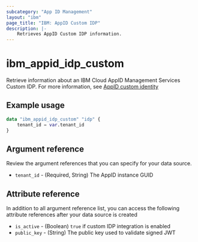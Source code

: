 ```yaml
---
subcategory: "App ID Management"
layout: "ibm"
page_title: "IBM: AppID Custom IDP"
description: |-
    Retrieves AppID Custom IDP information.
---
```


# ibm_appid_idp_custom
Retrieve information about an IBM Cloud AppID Management Services Custom IDP. For more information, see [AppID custom identity](https://cloud.ibm.com/docs/appid?topic=appid-custom-identity)

## Example usage

```terraform
data "ibm_appid_idp_custom" "idp" {
    tenant_id = var.tenant_id
}
```

## Argument reference
Review the argument references that you can specify for your data source.

- `tenant_id` - (Required, String) The AppID instance GUID

## Attribute reference
In addition to all argument reference list, you can access the following attribute references after your data source is created

- `is_active` - (Boolean) `true` if custom IDP integration is enabled
- `public_key` - (String) The public key used to validate signed JWT
